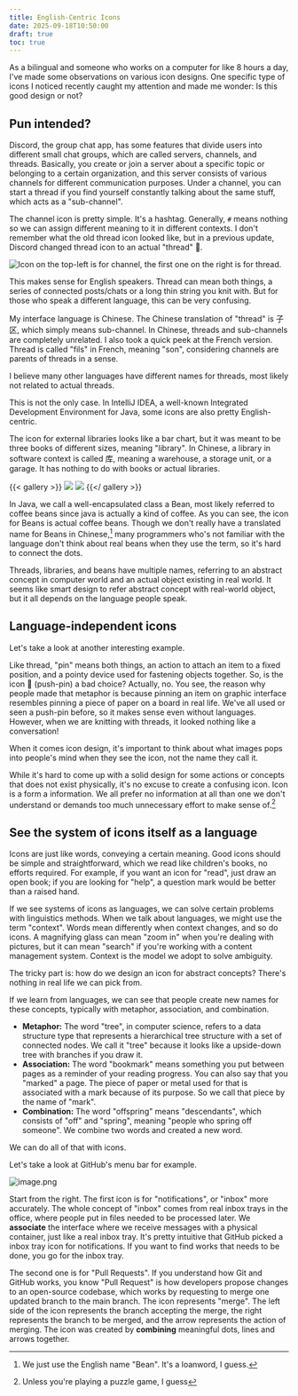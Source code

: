 ```yaml
---
title: English-Centric Icons
date: 2025-09-18T10:50:00
draft: true
toc: true
---
```


As a bilingual and someone who works on a computer for like 8 hours a day, I've made some observations on various icon designs. One specific type of icons I noticed recently caught my attention and made me wonder: Is this good design or not?<!--more-->

## Pun intended?

Discord, the group chat app, has some features that divide users into different small chat groups, which are called servers, channels, and threads. Basically, you create or join a server about a specific topic or belonging to a certain organization, and this server consists of various channels for different communication purposes. Under a channel, you can start a thread if you find yourself constantly talking about the same stuff, which acts as a "sub-channel".

The channel icon is pretty simple. It's a hashtag. Generally, `#` means nothing so we can assign different meaning to it in different contexts. I don't remember what the old thread icon looked like, but in a previous update, Discord changed thread icon to an actual "thread" 🧵.

![](https://image.guhub.cn/uPic/2025/09/PixPin_2025-09-18_11-13-45.png "Icon on the top-left is for channel, the first one on the right is for thread.")

This makes sense for English speakers. Thread can mean both things, a series of connected posts/chats or a long thin string you knit with. But for those who speak a different language, this can be very confusing.

My interface language is Chinese. The Chinese translation of "thread" is 子区, which simply means sub-channel. In Chinese, threads and sub-channels are completely unrelated. I also took a quick peek at the French version. Thread is called "fils" in French, meaning "son", considering channels are parents of threads in a sense.

I believe many other languages have different names for threads, most likely not related to actual threads. 

This is not the only case. In IntelliJ IDEA, a well-known Integrated Development Environment for Java, some icons are also pretty English-centric.

The icon for external libraries looks like a bar chart, but it was meant to be three books of different sizes, meaning "library". In Chinese, a library in software context is called 库, meaning a warehouse, a storage unit, or a garage. It has nothing to do with books or actual libraries.

{{< gallery >}}
![](https://image.guhub.cn/uPic/2025/09/idea-external-library.png)
![](https://image.guhub.cn/uPic/2025/09/PixPin_2025-09-18_11-12-26.png)
{{</ gallery >}}

In Java, we call a well-encapsulated class a Bean, most likely referred to coffee beans since java is actually a kind of coffee. As you can see, the icon for Beans is actual coffee beans. Though we don't really have a translated name for Beans in Chinese,[^1] many programmers who's not familiar with the language don't think about real beans when they use the term, so it's hard to connect the dots.

Threads, libraries, and beans have multiple names, referring to an abstract concept in computer world and an actual object existing in real world. It seems like smart design to refer abstract concept with real-world object, but it all depends on the language people speak.

## Language-independent icons

Let's take a look at another interesting example. 

Like thread, "pin" means both things, an action to attach an item to a fixed position, and a pointy device used for fastening objects together. So, is the icon 📌 (push-pin) a bad choice? Actually, no. You see, the reason why people made that metaphor is because pinning an item on graphic interface resembles pinning a piece of paper on a board in real life. We've all used or seen a push-pin before, so it makes sense even without languages. However, when we are knitting with threads, it looked nothing like a conversation!

When it comes icon design, it's important to think about what images pops into people's mind when they see the icon, not the name they call it.

While it's hard to come up with a solid design for some actions or concepts that does not exist physically, it's no excuse to create a confusing icon. Icon is a form a information. We all prefer no information at all than one we don't understand or demands too much unnecessary effort to make sense of.[^2]

## See the system of icons itself as a language

Icons are just like words, conveying a certain meaning. Good icons should be simple and straightforward, which we read like children's books, no efforts required. For example, if you want an icon for "read", just draw an open book; if you are looking for "help", a question mark would be better than a raised hand.

If we see systems of icons as languages, we can solve certain problems with linguistics methods. When we talk about languages, we might use the term "context". Words mean differently when context changes, and so do icons. A magnifying glass can mean "zoom in" when you're dealing with pictures, but it can mean "search" if you're working with a content management system. Context is the model we adopt to solve ambiguity.

The tricky part is: how do we design an icon for abstract concepts? There's nothing in real life we can pick from. 

If we learn from languages, we can see that people create new names for these concepts, typically with metaphor, association, and combination. 

- **Metaphor:** The word "tree", in computer science, refers to a data structure type that represents a hierarchical tree structure with a set of connected nodes. We call it "tree" because it looks like a upside-down tree with branches if you draw it. 
- **Association:** The word "bookmark" means something you put between pages as a reminder of your reading progress. You can also say that you "marked" a page. The piece of paper or metal used for that is associated with a mark because of its purpose. So we call that piece by the name of "mark".
- **Combination:** The word "offspring" means "descendants", which consists of "off" and "spring", meaning "people who spring off someone".  We combine two words and created a new word.

We can do all of that with icons.

Let's take a look at GitHub's menu bar for example.

![image.png](https://image.guhub.cn/picgo2025/20250918174240.png)

Start from the right. The first icon is for "notifications", or "inbox" more accurately. The whole concept of "inbox" comes from real inbox trays in the office, where people put in files needed to be processed later. We **associate** the interface where we receive messages with a physical container, just like a real inbox tray. It's pretty intuitive that GitHub picked a inbox tray icon for notifications. If you want to find works that needs to be done, you go for the inbox tray.

The second one is for "Pull Requests". If you understand how Git and GitHub works, you know "Pull Request" is how developers propose changes to an open-source codebase, which works by requesting to merge one updated branch to the main branch. The icon represents "merge". The left side of the icon represents the branch accepting the merge, the right represents the branch to be merged, and the arrow represents the action of merging. The icon was created by **combining** meaningful dots, lines and arrows together.



[^1]: We just use the English name "Bean". It's a loanword, I guess.

[^2]: Unless you're playing a puzzle game, I guess
